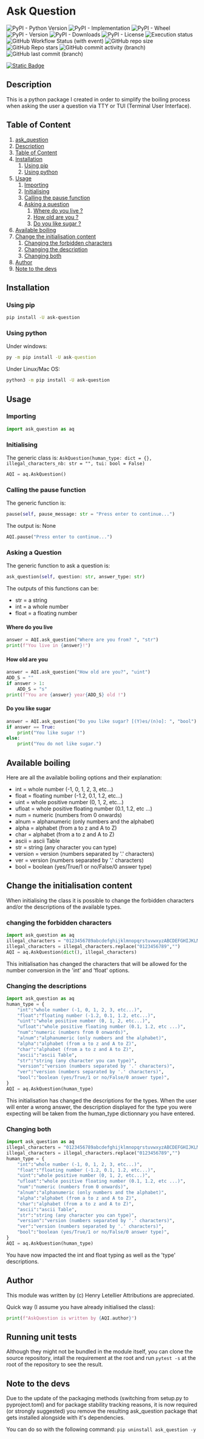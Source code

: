 # Ask Question

![PyPI - Python Version](https://img.shields.io/pypi/pyversions/ask_question)
![PyPI - Implementation](https://img.shields.io/pypi/implementation/ask_question)
![PyPI - Wheel](https://img.shields.io/pypi/wheel/ask_question)
![PyPI - Version](https://img.shields.io/pypi/v/ask_question?label=pypi%20package:%20ask_question)
![PyPI - Downloads](https://img.shields.io/pypi/dm/ask_question)
![PyPI - License](https://img.shields.io/pypi/l/ask_question)
![Execution status](https://github.com/Hanra-s-work/ask_question/actions/workflows/python-package.yml/badge.svg)
![GitHub Workflow Status (with event)](https://img.shields.io/github/actions/workflow/status/Hanra-s-work/ask_question/python-package.yml)
![GitHub repo size](https://img.shields.io/github/repo-size/Hanra-s-work/ask_question)
![GitHub Repo stars](https://img.shields.io/github/stars/Hanra-s-work/ask_question)
![GitHub commit activity (branch)](https://img.shields.io/github/commit-activity/m/Hanra-s-work/ask_question)
![GitHub last commit (branch)](https://img.shields.io/github/last-commit/Hanra-s-work/ask_question/main)

[![Static Badge](https://img.shields.io/badge/Buy_me_a_tea-Hanra-%235F7FFF?style=flat-square&logo=buymeacoffee&label=Buy%20me%20a%20coffee&labelColor=%235F7FFF&color=%23FFDD00&link=https%3A%2F%2Fwww.buymeacoffee.com%2Fhanra)](https://www.buymeacoffee.com/hanra)

## Description

This is a python package I created in order to simplify the boiling process when asking the user a question via TTY or TUI (Terminal User Interface).

## Table of Content

1. [ask_question](#ask-question)
2. [Description](#description)
3. [Table of Content](#table-of-content)
4. [Installation](#installation)
    1. [Using pip](#using-pip)
    2. [Using python](#using-python)
5. [Usage](#usage)
    1. [Importing](#importing)
    2. [Initialising](#initialising)
    3. [Calling the pause function](#calling-the-pause-function)
    4. [Asking a question](#asking-a-question)
        1. [Where do you live ?](#where-do-you-live)
        2. [How old are you ?](#how-old-are-you)
        3. [Do you like sugar ?](#do-you-like-sugar)
6. [Available boiling](#available-boiling)
7. [Change the initialisation content](#change-the-initialisation-content)
    1. [Changing the forbidden characters](#changing-the-forbidden-characters)
    2. [Changing the description](#changing-the-descriptions)
    3. [Changing both](#changing-both)
8. [Author](#author)
9. [Note to the devs](#note-to-the-devs)

## Installation

### Using pip

```sh
pip install -U ask-question
```

### Using python

Under windows:

```bat
py -m pip install -U ask-question
```

Under Linux/Mac OS:

```sh
python3 -m pip install -U ask-question
```

## Usage

### Importing

```py
import ask_question as aq
```

### Initialising

The generic class is: `AskQuestion(human_type: dict = {}, illegal_characters_nb: str = "", tui: bool = False)`

```py
AQI = aq.AskQuestion()
```

### Calling the pause function

The generic function is:

```py
pause(self, pause_message: str = "Press enter to continue...")
```

The output is: None

```py
AQI.pause("Press enter to continue...")
```

### Asking a Question

The generic function to ask a question is:

```py
ask_question(self, question: str, answer_type: str)
```

The outputs of this functions can be:

* str   = a string
* int   = a whole number
* float = a floating number

#### Where do you live

```py
answer = AQI.ask_question("Where are you from? ", "str")
print(f"You live in {answer}!")
```

#### How old are you

```py
answer = AQI.ask_question("How old are you?", "uint")
ADD_S = ""
if answer > 1:
    ADD_S = "s"
print(f"You are {answer} year{ADD_S} old !")
```

#### Do you like sugar

```py
answer = AQI.ask_question("Do you like sugar? [(Y)es/(n)o]: ", "bool")
if answer == True:
    print("You like sugar !")
else:
    print("You do not like sugar.")
```

## Available boiling

Here are all the available boiling options and their explanation:

* int = whole number (-1, 0, 1, 2, 3, etc...)
* float = floating number (-1.2, 0.1, 1.2, etc...)
* uint = whole positive number (0, 1, 2, etc...)
* ufloat = whole positive floating number (0.1, 1.2, etc ...)
* num = numeric (numbers from 0 onwards)
* alnum = alphanumeric (only numbers and the alphabet)
* alpha = alphabet (from a to z and A to Z)
* char = alphabet (from a to z and A to Z)
* ascii = ascii Table
* str = string (any character you can type)
* version = version (numbers separated by '.' characters)
* ver = version (numbers separated by '.' characters)
* bool = boolean (yes/True/1 or no/False/0 answer type)

## Change the initialisation content

When initialising the class it is possible to change the forbidden characters and/or the descriptions of the available types.

### changing the forbidden characters

```py
import ask_question as aq
illegal_characters = "0123456789abcdefghijklmnopqrstuvwxyzABCDEFGHIJKLMNOPQRSTUVWXYZ!\"#$%&\'()*+,-./:;<=>?@[\\]^_`{|}~ \\t\\n\\r\\x0b\\x0c"
illegal_characters = illegal_characters.replace("0123456789","")
AQI = aq.AskQuestion(dict(), illegal_characters)
```

This initialisation has changed the characters that will be allowed for the number conversion in the 'int' and 'float' options.

### Changing the descriptions

```py
import ask_question as aq
human_type = {
    "int":"whole number (-1, 0, 1, 2, 3, etc...)",
    "float":"floating number (-1.2, 0.1, 1.2, etc...)",
    "uint":"whole positive number (0, 1, 2, etc...)",
    "ufloat":"whole positive floating number (0.1, 1.2, etc ...)",
    "num":"numeric (numbers from 0 onwards)",
    "alnum":"alphanumeric (only numbers and the alphabet)",
    "alpha":"alphabet (from a to z and A to Z)",
    "char":"alphabet (from a to z and A to Z)",
    "ascii":"ascii Table",
    "str":"string (any character you can type)",
    "version":"version (numbers separated by '.' characters)",
    "ver":"version (numbers separated by '.' characters)",
    "bool":"boolean (yes/True/1 or no/False/0 answer type)",
}
AQI = aq.AskQuestion(human_type)
```

This initialisation has changed the descriptions for the types.
When the user will enter a wrong answer, the description displayed for the type you were expecting will be taken from the human_type dictionnary you have entered.

### Changing both

```py
import ask_question as aq
illegal_characters = "0123456789abcdefghijklmnopqrstuvwxyzABCDEFGHIJKLMNOPQRSTUVWXYZ!\"#$%&\'()*+,-./:;<=>?@[\\]^_`{|}~ \\t\\n\\r\\x0b\\x0c"
illegal_characters = illegal_characters.replace("0123456789","")
human_type = {
    "int":"whole number (-1, 0, 1, 2, 3, etc...)",
    "float":"floating number (-1.2, 0.1, 1.2, etc...)",
    "uint":"whole positive number (0, 1, 2, etc...)",
    "ufloat":"whole positive floating number (0.1, 1.2, etc ...)",
    "num":"numeric (numbers from 0 onwards)",
    "alnum":"alphanumeric (only numbers and the alphabet)",
    "alpha":"alphabet (from a to z and A to Z)",
    "char":"alphabet (from a to z and A to Z)",
    "ascii":"ascii Table",
    "str":"string (any character you can type)",
    "version":"version (numbers separated by '.' characters)",
    "ver":"version (numbers separated by '.' characters)",
    "bool":"boolean (yes/True/1 or no/False/0 answer type)",
}
AQI = aq.AskQuestion(human_type)
```

You have now impacted the int and float typing as well as the 'type' descriptions.

## Author

This module was written by (c) Henry Letellier
Attributions are appreciated.

Quick way (I assume you have already initialised the class):

```py
print(f"AskQuestion is written by {AQI.author}")
```

## Running unit tests

Although they might not be bundled in the module itself, you can clone the source repository, intall the requirement at the root and run `pytest -s` at the root of the repository to see the result.

## Note to the devs

Due to the update of the packaging methods (switching from setup.py to pyproject.toml) and for package stability tracking reasons, it is now required (or strongly suggested) you remove the resulting ask_question package that gets installed alongside with it's dependencies.

You can do so with the following command: `pip uninstall ask_question -y`
